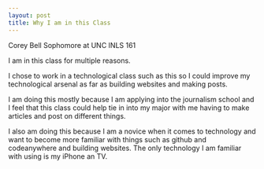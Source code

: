 ```yaml
---
layout: post
title: Why I am in this Class
---
```


Corey Bell Sophomore at UNC INLS 161

I am in this class for multiple reasons.

I chose to work in a technological class such as this so I could improve my technological arsenal as far as building websites and making posts.

I am doing this mostly because I am applying into the journalism school and I feel that this class could help tie in into my major with me having to make articles and post on different things.

I also am doing this because I am a novice when it comes to technology and want to become more familiar with things such as github and codeanywhere and building websites. The only technology I am familiar with using is my iPhone an TV.




